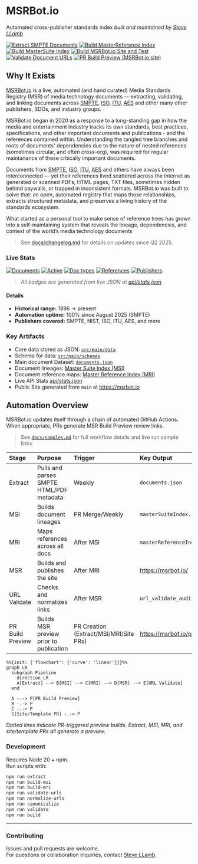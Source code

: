 # MSRBot.io
Automated cross-publisher standards index 
_built and maintained by [Steve LLamb](https://github.com/SteveLLamb)_

[![Extract SMPTE Documents](https://github.com/PrZ3r/MSRBot.io/actions/workflows/extract-docs.yml/badge.svg)](https://github.com/PrZ3r/MSRBot.io/actions/workflows/extract-docs.yml)
[![Build MasterReference Index](https://github.com/PrZ3r/MSRBot.io/actions/workflows/build-master-reference-index.yml/badge.svg)](https://github.com/PrZ3r/MSRBot.io/actions/workflows/build-master-reference-index.yml)
[![Build MasterSuite Index](https://github.com/PrZ3r/MSRBot.io/actions/workflows/build-master-suite-index.yml/badge.svg)](https://github.com/PrZ3r/MSRBot.io/actions/workflows/build-master-suite-index.yml)
[![Build MSRBot.io Site and Test](https://github.com/PrZ3r/MSRBot.io/actions/workflows/build-msr-site.yml/badge.svg)](https://github.com/PrZ3r/MSRBot.io/actions/workflows/build-msr-site.yml)
[![Validate Document URLs](https://github.com/PrZ3r/MSRBot.io/actions/workflows/validate-urls.yml/badge.svg)](https://github.com/PrZ3r/MSRBot.io/actions/workflows/validate-urls.yml)
[![PR Build Preview (MSRBot.io site)](https://github.com/PrZ3r/MSRBot.io/actions/workflows/pr-build-preview.yml/badge.svg)](https://github.com/SteveLLamb/MSRBot.io/actions/workflows/pr-build-preview.yml)

## Why It Exists
[MSRBot.io](https://msrbot.io/) is a live, automated (and hand curated) Media Standards Registry (MSR) of media technology documents — extracting, validating, and linking documents across [SMPTE](https://www.smpte.org/), [ISO](https://www.iso.org/home.html), [ITU](https://www.itu.int/), [AES](https://aes2.org/) and other many other publishers, SDOs, and industry groups. 

MSRBot.io began in 2020 as a response to a long-standing gap in how the media and entertainment industry tracks its own standards, best practices, specifications, and other important documents and publications - and the references contained within. Understanding the tangled tree branches and roots of documents' dependencies due to the nature of nested references (sometimes circular, and often cross-org), was required for regular maintanance of these critically important documents. 

Documents from [SMPTE](https://www.smpte.org/), [ISO](https://www.iso.org/home.html), [ITU](https://www.itu.int/), [AES](https://aes2.org/) and others have always been interconnected — yet their references lived scattered across the internet as generated or scanned PDFs, HTML pages, TXT files, sometimes hidden behind paywalls, or trapped in inconsistent formats. MSRBot.io was built to solve that: an open, automated registry that maps those relationships, extracts structured metadata, and preserves a living history of the standards ecosystem. 

What started as a personal tool to make sense of reference trees has grown into a self-maintaining system that reveals the lineage, dependencies, and context of the world’s media technology documents

> See [docs/changelog.md](docs/changelog.md) for details on updates since Q2 2025.

### Live Stats

[![Documents](https://img.shields.io/badge/dynamic/json?url=https%3A%2F%2Fmsrbot.io%2Fapi%2Fstats.json&query=%24.documents.total&label=Documents&color=blue&style=flat&cacheSeconds=3600)](https://msrbot.io/api/viewer.html?path=documents.total)
[![Active](https://img.shields.io/badge/dynamic/json?url=https%3A%2F%2Fmsrbot.io%2Fapi%2Fstats.json&query=%24.documents.active&label=Active%20docs&color=brightgreen&style=flat&cacheSeconds=3600)](https://msrbot.io/api/viewer.html?path=documents.active)
[![Doc types](https://img.shields.io/badge/dynamic/json?url=https%3A%2F%2Fmsrbot.io%2Fapi%2Fstats.json&query=%24.documents.docTypes&label=Doc%20types&color=informational&style=flat&cacheSeconds=3600)](https://msrbot.io/api/viewer.html?path=documents.docTypes)
[![References](https://img.shields.io/badge/dynamic/json?url=https%3A%2F%2Fmsrbot.io%2Fapi%2Fstats.json&query=%24.documents.references&label=References&color=orange&style=flat&cacheSeconds=3600)](https://msrbot.io/api/viewer.html?path=documents.references)
[![Publishers](https://img.shields.io/badge/dynamic/json?url=https%3A%2F%2Fmsrbot.io%2Fapi%2Fstats.json&query=%24.documents.publishers&label=Publishers&color=brightgreen&style=flat&cacheSeconds=3600)](https://msrbot.io/api/viewer.html?path=documents.publishers)

> _All badges are generated from live JSON at [api/stats.json](https://msrbot.io/api/stats.json)._

#### Details
- **Historical range:** 1896 → present  
- **Automation uptime:** 100% since August 2025 (SMPTE)
- **Publishers covered:** SMPTE, NIST, ISO, ITU, AES, and more

### Key Artifacts
- Core data stored as JSON: [`src/main/data`](src/main/data/)
- Schema for data: [`src/main/schemas`](src/main/schemas/)
- Main document Dataset: [`documents.json`](src/main/data/documents.json)
- Document lineages: [Master Suite Index (MSI)](src/main/reports/masterSuiteIndex.json)
- Document reference maps: [Master Reference Index (MRI)](src/main/reports/masterReferenceIndex.json)
- Live API Stats [api/stats.json](https://msrbot.io/api/stats.json)
- Public Site generated from `main` at <https://msrbot.io>

## Automation Overview
MSRBot.io updates itself through a chain of automated GitHub Actions. When appropriate, PRs generate MSR Build Preview review links. 

> See [`docs/samples.md`](docs/samples.md) for full workflow details and live run sample links.

| Stage | Purpose | Trigger | Key Output |
|:------|:---------|:---------|:------------|
| Extract | Pulls and parses SMPTE HTML/PDF metadata | Weekly | `documents.json` |
| MSI | Builds document lineages | PR Merge/Weekly | `masterSuiteIndex.json` |
| MRI | Maps references across all docs | After MSI | `masterReferenceIndex.json` |
| MSR | Builds and publishes the site | After MRI | <https://msrbot.io/> |
| URL Validate | Checks and normalizes links | After MSR | `url_validate_audit.json` |
| PR Build Preview| Builds MSR preview prior to publication | PR Creation (Extract/MSI/MRI/Site PRs) | <https://msrbot.io/pr/###/> |

```mermaid
%%{init: {'flowchart': {'curve': 'linear'}}}%%
graph LR
  subgraph Pipeline
    direction LR
    A[Extract] --> B[MSI] --> C[MRI] --> D[MSR] --> E[URL Validate]
  end

  A -.-> P[PR Build Preview]
  B -.-> P
  C -.-> P
  S[Site/Template PR] -.-> P
```
_Dotted lines indicate PR-triggered preview builds. Extract, MSI, MRI, and site/template PRs all generate a preview._

### Development
Requires Node 20 + npm.  
Run scripts with:
```bash
npm run extract
npm run build-msi
npm run build-mri
npm run validate-urls
npm run normalize-urls
npm run canonicalize
npm run validate
npm run build
```
---
### Contributing
Issues and pull requests are welcome.  
For questions or collaboration inquiries, contact [Steve LLamb](https://github.com/SteveLLamb).